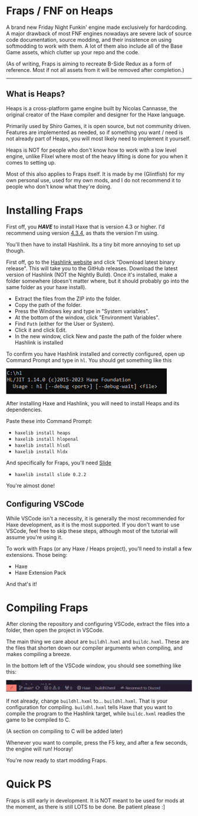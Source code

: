 # Fraps / FNF on Heaps

A brand new Friday Night Funkin' engine made exclusively for hardcoding. A major drawback of most FNF engines nowadays are severe lack of source code documentation, source modding, and their insistence on using softmodding to work with them. A lot of them also include all of the Base Game assets, which clutter up your repo and the code.

(As of writing, Fraps is aiming to recreate B-Side Redux as a form of reference. Most if not all assets from it will be removed after completion.)

---

## What is Heaps?

Heaps is a cross-platform game engine built by Nicolas Cannasse, the original creator of the Haxe compiler and designer for the Haxe language.

Primarily used by Shiro Games, it is open source, but not community driven. Features are implemented as needed, so if something you want / need is not already part of Heaps, you will most likely need to implement it yourself.

Heaps is NOT for people who don't know how to work with a low level engine, unlike Flixel where most of the heavy lifting is done for you when it comes to setting up.

Most of this also applies to Fraps itself. It is made by me (Glintfish) for my own personal use, used for my own mods, and I do not recommend it to people who don't know what they're doing.

# Installing Fraps

First off, you ***HAVE*** to install Haxe that is version 4.3 or higher. I'd recommend using version [4.3.4](https://haxe.org/download/version/4.3.4/), as thats the version I'm using.

You'll then have to install Hashlink. Its a tiny bit more annoying to set up though.

First off, go to the [Hashlink website](https://hashlink.haxe.org/#download) and click "Download latest binary release". This will take you to the GitHub releases. Download the latest version of Hashlink (NOT the Nightly Build). 
Once it's installed, make a folder somewhere (doesn't matter where, but it should probably go into the same folder as your haxe install).

- Extract the files from the ZIP into the folder.
- Copy the path of the folder.
- Press the Windows key and type in "System variables".
- At the bottom of the window, click "Environment Variables".
- Find `Path` (either for the User or System).
- Click it and click Edit.
- In the new window, click New and paste the path of the folder where Hashlink is installed

To confirm you have Hashlink installed and correctly configured, open up Command Prompt and type in ``hl``. You should get something like this

![hashlinkInstall](github/hl.png)

After installing Haxe and Hashlink, you will need to install Heaps and its dependencies.

Paste these into Command Prompt:

- ``haxelib install heaps``
- ``haxelib install hlopenal``
- ``haxelib install hlsdl``
- ``haxelib install hldx``

And specifically for Fraps, you'll need [Slide](https://lib.haxe.org/p/slide/)

- ``haxelib install slide 0.2.2``

You're almost done!

## Configuring VSCode
While VSCode isn't a necessity, it is generally the most recommended for Haxe development, as it is the most supported. If you don't want to use VSCode, feel free to skip these steps, although most of the tutorial will assume you're using it.

To work with Fraps (or any Haxe / Heaps project), you'll need to install a few extensions. Those being:
- Haxe
- Haxe Extension Pack

And that's it!

# Compiling Fraps

After cloning the repository and configuring VSCode, extract the files into a folder, then open the project in VSCode.

The main thing we care about are `buildhl.hxml` and `buildc.hxml`. These are the files that shorten down our compiler arguments when compiling, and makes compiling a breeze.

In the bottom left of the VSCode window, you should see something like this:

![bottomVSC](github/bottomVSC.png)

If not already, change `buildhl.hxml` to... `buildhl.hxml`. That is your configuration for compiling. `buildhl.hxml` tells Haxe that you want to compile the program to the Hashlink target, while `buildc.hxml` readies the game to be compiled to C.

(A section on compiling to C will be added later)

Whenever you want to compile, press the F5 key, and after a few seconds, the engine will run! Hooray!

You're now ready to start modding Fraps.

# Quick PS

Fraps is still early in development. It is NOT meant to be used for mods at the moment, as there is still LOTS to be done. Be patient please :]

